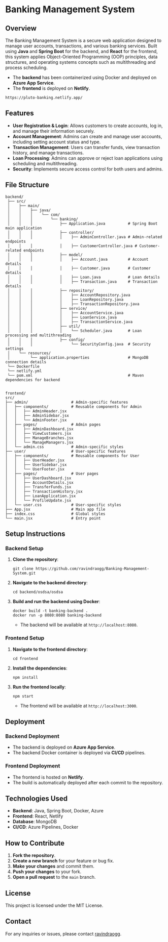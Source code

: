 # Banking Management System

## Overview

The Banking Management System is a secure web application designed to manage user accounts, transactions, and various banking services. Built using **Java** and **Spring Boot** for the backend, and **React** for the frontend, this system applies Object-Oriented Programming (OOP) principles, data structures, and operating systems concepts such as multithreading and process scheduling.

- The **backend** has been containerized using Docker and deployed on **Azure App Service**.
- The **frontend** is deployed on **Netlify**. 
```
https://pluto-banking.netlify.app/
```

## Features

- **User Registration & Login**: Allows customers to create accounts, log in, and manage their information securely.
- **Account Management**: Admins can create and manage user accounts, including setting account status and type.
- **Transaction Management**: Users can transfer funds, view transaction history, and manage transactions.
- **Loan Processing**: Admins can approve or reject loan applications using scheduling and multithreading.
- **Security**: Implements secure access control for both users and admins.

## File Structure

```plaintext
backend/
 ├── src/
 │    ├── main/
 │    │    ├── java/
 │    │    │    └── com/
 │    │    │        └── banking/
 │    │    │            ├── Application.java          # Spring Boot main application
 │    │    │            ├── controller/
 │    │    │            │    ├── AdminController.java # Admin-related endpoints
 │    │    │            │    ├── CustomerController.java # Customer-related endpoints
 │    │    │            ├── model/
 │    │    │            │    ├── Account.java         # Account details
 │    │    │            │    ├── Customer.java        # Customer details
 │    │    │            │    ├── Loan.java            # Loan details
 │    │    │            │    ├── Transaction.java     # Transaction details
 │    │    │            ├── repository/
 │    │    │            │    ├── AccountRepository.java
 │    │    │            │    ├── LoanRepository.java
 │    │    │            │    ├── TransactionRepository.java
 │    │    │            ├── service/
 │    │    │            │    ├── AccountService.java
 │    │    │            │    ├── LoanService.java
 │    │    │            │    ├── TransactionService.java
 │    │    │            ├── util/
 │    │    │            │    └── Scheduler.java       # Loan processing and multithreading
 │    │    │            ├── config/
 │    │    │                 └── SecurityConfig.java  # Security settings
 │    └── resources/
 │         └── application.properties                 # MongoDB connection details
 └── Dockerfile
 └── netlify.yml
 └── pom.xml                                          # Maven dependencies for backend


frontend/
src/
├── admin/                   # Admin-specific features
│   ├── components/          # Reusable components for Admin
│   │   ├── AdminHeader.jsx
│   │   ├── AdminSidebar.jsx
│   │   └── AdminFooter.jsx
│   ├── pages/               # Admin pages
│   │   ├── AdminDashboard.jsx
│   │   ├── ViewCustomers.jsx
│   │   ├── ManageBranches.jsx
│   │   └── ManageManagers.jsx
│   └── admin.css            # Admin-specific styles
├── user/                    # User-specific features
│   ├── components/          # Reusable components for User
│   │   ├── UserHeader.jsx
│   │   ├── UserSidebar.jsx
│   │   └── UserFooter.jsx
│   ├── pages/               # User pages
│   │   ├── UserDashboard.jsx
│   │   ├── AccountDetails.jsx
│   │   ├── TransferFunds.jsx
│   │   ├── TransactionHistory.jsx
│   │   ├── LoanApplication.jsx
│   │   └── ProfileUpdate.jsx
│   └── user.css             # User-specific styles
├── App.jsx                  # Main app file
├── index.css                # Global styles
└── main.jsx                 # Entry point
```

## Setup Instructions

### Backend Setup

1. **Clone the repository**:
    ```
    git clone https://github.com/ravindraogg/Banking-Management-System.git
    ```

2. **Navigate to the backend directory**:
    ```
    cd backend/osdsa/osdsa
    ```

3. **Build and run the backend using Docker**:
    ```
    docker build -t banking-backend .
    docker run -p 8080:8080 banking-backend
    ```
   - The backend will be available at `http://localhost:8080`.

### Frontend Setup

1. **Navigate to the frontend directory**:
    ```
    cd frontend
    ```

2. **Install the dependencies**:
    ```
    npm install
    ```

3. **Run the frontend locally**:
    ```
    npm start
    ```
   - The frontend will be available at `http://localhost:3000`.

## Deployment

### Backend Deployment

- The backend is deployed on **Azure App Service**.
- The backend Docker container is deployed via **CI/CD** pipelines.

### Frontend Deployment

- The frontend is hosted on **Netlify**.
- The build is automatically deployed after each commit to the repository.

## Technologies Used

- **Backend**: Java, Spring Boot, Docker, Azure
- **Frontend**: React, Netlify
- **Database**: MongoDB
- **CI/CD**: Azure Pipelines, Docker

## How to Contribute

1. **Fork the repository**.
2. **Create a new branch** for your feature or bug fix.
3. **Make your changes** and commit them.
4. **Push your changes** to your fork.
5. **Open a pull request** to the `main` branch.

## License

This project is licensed under the MIT License.

## Contact

For any inquiries or issues, please contact [ravindraogg](https://github.com/ravindraogg).
